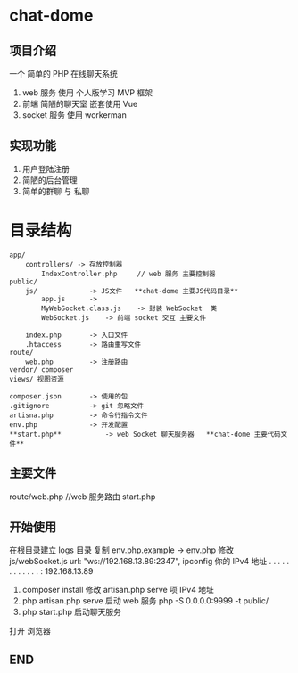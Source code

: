 # chat-dome

## 项目介绍
一个 简单的 PHP 在线聊天系统

1. web 服务 使用 个人版学习 MVP 框架
2. 前端 简陋的聊天室 嵌套使用 Vue 
3. socket 服务  使用 workerman

## 实现功能
1. 用户登陆注册
2. 简陋的后台管理
3. 简单的群聊 与 私聊

# 目录结构
    app/
        controllers/ -> 存放控制器
            IndexController.php     // web 服务 主要控制器
    public/
        js/             -> JS文件   **chat-dome 主要JS代码目录**
            app.js      -> 
            MyWebSocket.class.js    -> 封装 WebSocket  类
            WebSocket.js    -> 前端 socket 交互 主要文件

        index.php       -> 入口文件
        .htaccess       -> 路由重写文件
    route/
        web.php         -> 注册路由
    verdor/ composer
    views/ 视图资源

    composer.json       -> 使用的包
    .gitignore          -> git 忽略文件
    artisna.php         -> 命令行指令文件
    env.php             -> 开发配置
    **start.php**           -> web Socket 聊天服务器   **chat-dome 主要代码文件**

## 主要文件
route/web.php  //web 服务路由
start.php 

## 开始使用
在根目录建立 logs 目录
复制  env.php.example -> env.php
修改 js/webSocket.js     url: "ws://192.168.13.89:2347",  ipconfig   你的 IPv4 地址 . . . . . . . . . . . . : 192.168.13.89
1. composer install
修改 artisan.php  serve 项   IPv4 地址
2. php artisan.php serve  启动 web 服务  php -S 0.0.0.0:9999 -t public/
3. php start.php          启动聊天服务

打开 浏览器 





## END
